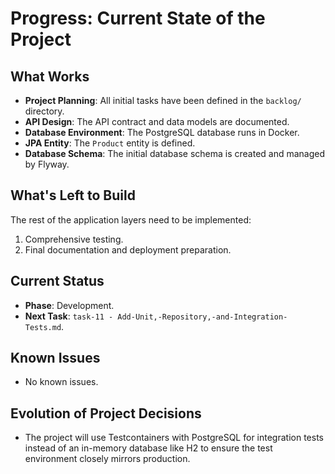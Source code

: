 # Progress: Current State of the Project

## What Works
- **Project Planning**: All initial tasks have been defined in the `backlog/` directory.
- **API Design**: The API contract and data models are documented.
- **Database Environment**: The PostgreSQL database runs in Docker.
- **JPA Entity**: The `Product` entity is defined.
- **Database Schema**: The initial database schema is created and managed by Flyway.

## What's Left to Build
The rest of the application layers need to be implemented:
1.  Comprehensive testing.
2.  Final documentation and deployment preparation.

## Current Status
- **Phase**: Development.
- **Next Task**: `task-11 - Add-Unit,-Repository,-and-Integration-Tests.md`.

## Known Issues
- No known issues.

## Evolution of Project Decisions
- The project will use Testcontainers with PostgreSQL for integration tests instead of an in-memory database like H2 to ensure the test environment closely mirrors production.

